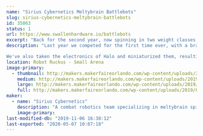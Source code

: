 ```yaml
---
name: "Sirius Cybernetics Meltybrain Battlebots"
slug: sirius-cybernetics-meltybrain-battlebots
id: 35063
status: 1
url: https://www.swallenhardware.io/battlebots
excerpt: "Back for the second year, now spinning in two weight classes!"
description: "Last year we competed for the first time ever, with a brand new beatleweight robot, Halo! We took second place after a roller coaster of an event. It's since been to the UK, where we fought the best of the best in Bugglebots. Now making its third competitive appearance, we hope it will be deadlier and tougher than ever.

We've also taken the electronics of Halo and miniaturized them, resulting in a one-wheeled one-pound Meltybrain spinner, Hit-and-Spin! We hope the titanium terror makes for a good show, if nothing else!"
location: Robot Ruckus - Small Arena
image-primary:
  - thumbnail: http://makers.makerfaireorlando.com/wp-content/uploads/2019/07/halo_final-150x150.jpg
    medium: http://makers.makerfaireorlando.com/wp-content/uploads/2019/07/halo_final-300x225.jpg
    large: http://makers.makerfaireorlando.com/wp-content/uploads/2019/07/halo_final-1024x768.jpg
    full: http://makers.makerfaireorlando.com/wp-content/uploads/2019/07/halo_final.jpg
maker:
  - name: "Sirius Cybernetics"
    description: "A combat robotics team specializing in meltybrain spinners."
    image-primary: 
last-modified-db: "2019-11-06 16:38:12"
last-exported: "2020-05-07 10:07:18"
---
```

